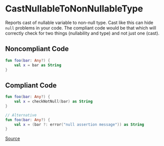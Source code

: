 # CastNullableToNonNullableType

Reports cast of nullable variable to non-null type. Cast like this can hide `null`
problems in your code. The compliant code would be that which will correctly check
for two things (nullability and type) and not just one (cast).

## Noncompliant Code

```kotlin
fun foo(bar: Any?) {
    val x = bar as String
}
```
## Compliant Code

```kotlin
fun foo(bar: Any?) {
    val x = checkNotNull(bar) as String
}

// Alternative
fun foo(bar: Any?) {
    val x = (bar ?: error("null assertion message")) as String
}
```

[Source](https://detekt.dev/docs/rules/potential-bugs#castnullabletononnullabletype)
